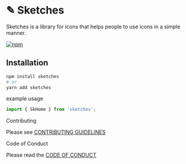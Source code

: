 # ✎ Sketches

Sketches is a library for icons that helps people to use icons in a simple manner.

[![npm][npm-image]][npm-url]

[npm-image]: https://img.shields.io/npm/v/react-icons.svg?style=flat-square
[npm-url]: https://www.npmjs.com/package/react-icons


## Installation 
``` bash 
npm install sketches
# or 
yarn add sketches
``` 

example usage

```jsx
import { SkHome } from 'sketches';

```
Contributing

Please see [CONTRIBUTING GUIDELINES](Contributing.md)

Code of Conduct

Please read the [CODE OF CONDUCT](Code-of-Conduct.md)
